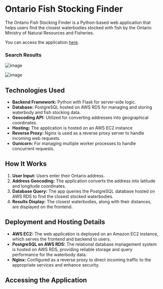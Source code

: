 # Ontario Fish Stocking Finder

The Ontario Fish Stocking Finder is a Python-based web application that helps users find the closest waterbodies stocked with fish by the Ontario Ministry of Natural Resources and Fisheries. 

You can access the application [here](https://3.17.178.206/).


### Search Results

![image](https://github.com/user-attachments/assets/734a77a7-0882-49a5-a173-060b919471f5)

![image](https://github.com/user-attachments/assets/9082880e-3cb6-42a5-a6ff-bdbb362f3948)


## Technologies Used

- **Backend Framework:** Python with Flask for server-side logic.
- **Database:** PostgreSQL hosted on AWS RDS for managing and storing waterbody and fish stocking data.
- **Geocoding API:** Utilized for converting addresses into geographical coordinates.
- **Hosting:** The application is hosted on an AWS EC2 instance
- **Reverse Proxy:** Nginx is used as a reverse proxy server to handle incoming web requests.
- **Gunicorn:** For managing multiple worker processes to handle concurrent requests.

## How It Works

1. **User Input:** Users enter their Ontario address.
2. **Address Geocoding:** The application converts the address into latitude and longitude coordinates.
3. **Database Query:** The app queries the PostgreSQL database hosted on AWS RDS to find the closest stocked waterbodies.
4. **Results Display:** The closest waterbodies, along with their distances, are displayed on the frontend.

## Deployment and Hosting Details

- **AWS EC2:** The web application is deployed on an Amazon EC2 instance, which serves the frontend and backend to users.
- **PostgreSQL on AWS RDS:** The relational database management system is hosted on AWS RDS, providing reliable storage and query performance for the waterbody data.
- **Nginx:** Configured as a reverse proxy to direct incoming traffic to the appropriate services and enhance security.

## Accessing the Application


